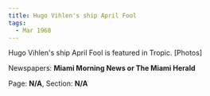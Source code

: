 ```yaml
---  
title: Hugo Vihlen's ship April Fool  
tags:  
  - Mar 1968  
---  
```

  
Hugo Vihlen's ship April Fool is featured in Tropic. [Photos]  
  
Newspapers: **Miami Morning News or The Miami Herald**  
  
Page: **N/A**, Section: **N/A** 
